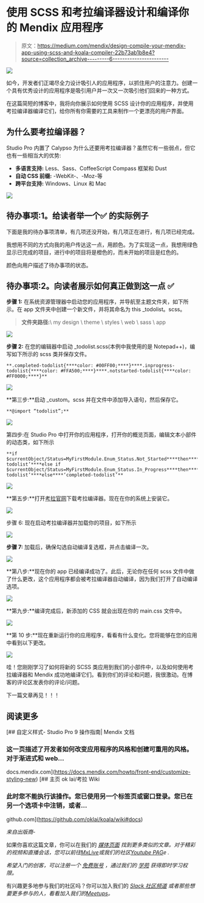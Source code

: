 # 使用 SCSS 和考拉编译器设计和编译你的 Mendix 应用程序

> 原文：<https://medium.com/mendix/design-compile-your-mendix-app-using-scss-and-koala-compiler-22b73ab1b8e4?source=collection_archive---------6----------------------->

![](img/7deb0826affc8fd7fcfbe99608e4e0dc.png)

如今，开发者们正竭尽全力设计吸引人的应用程序，以抓住用户的注意力。创建一个具有优秀设计的应用程序是吸引用户并一次又一次吸引他们回来的一种方式。

在这篇简短的博客中，我将向你展示如何使用 SCSS 设计你的应用程序，并使用考拉编译器编译它们，给你所有你需要的工具来制作一个更漂亮的用户界面。

## 为什么要考拉编译器？

Studio Pro 内置了 Calypso 为什么还要用考拉编译器？虽然它有一些弱点，但它也有一些相当大的优势:

*   **多语言支持:** Less、Sass、CoffeeScript Compass 框架和 Dust
*   **自动 CSS 前缀:** -WebKit-、-Moz-等
*   **跨平台支持:** Windows、Linux 和 Mac

![](img/a2695dd65602f753f936eb3d7299d968.png)

## **待办事项:1。给读者举一个✅** 的实际例子

下面是我的待办事项清单，有几项还没开始，有几项正在进行，有几项已经完成。

我想用不同的方式向我的用户传达这一点，用颜色。为了实现这一点，我想用绿色显示已完成的项目，进行中的项目将是橙色的，而未开始的项目是红色的。

颜色向用户描述了待办事项的状态。

## **待办事项:2。向读者展示如何真正做到这一点** ✅

**步骤 1:** 在系统资源管理器中启动您的应用程序，并导航至主题文件夹，如下所示。在 app 文件夹中创建一个新文件，并将其命名为 this _todolist。scss。

> **文件夹路径:**\ my design \ theme \ styles \ web \ sass \ app

![](img/628a0fe4cb4efb99d2ea3dba6be393e6.png)

**步骤 2:** 在您的编辑器中启动 _todolist.scss(本例中我使用的是 Notepad++)，编写如下所示的 scss 类并保存文件。

```
**.completed-todolist{****color: #00FF00;****}****.inprogress-todolist{****color: #FFA500;****}****.notstarted-todolist{****color: #FF0000;****}**
```

![](img/5b7b276be5dd8e789ebcae7d146db3fe.png)

**第三步:**启动 _custom。scss 并在文件中添加导入语句，然后保存它。

```
**@import “todolist”;**
```

![](img/13f0f0dd374e92ee0ea49dd18fe2aacb.png)

第四步:在 Studio Pro 中打开你的应用程序，打开你的概览页面，编辑文本小部件的动态类，如下所示

```
**if $currentObject/Status=MyFirstModule.Enum_Status.Not_Started****then****‘notstarted-todolist’****else if $currentObject/Status=MyFirstModule.Enum_Status.In_Progress****then****‘inprogress-todolist’****else****‘completed-todolist’**
```

![](img/5e98b6f7de2c28b623c7ff388e489d2d.png)

**第五步:**打开[考拉官网](http://koala-app.com/)下载考拉编译器。现在在你的系统上安装它。

![](img/71d3880e594a81b6a264a521dbeb4dd1.png)

步骤 6: 现在启动考拉编译器并加载你的项目，如下所示

![](img/305b5408cd114b461b2e90cff4c5aaf0.png)

**步骤 7:** 加载后，确保勾选自动编译复选框，并点击编译一次。

![](img/014329be8f09b53fa8724bcef1272295.png)

**第八步:**现在你的 app 已经编译成功了。此后，无论你在任何 scss 文件中做了什么更改，这个应用程序都会被考拉编译器自动编译，因为我们打开了自动编译选项。

![](img/e3995627796c8bef384adb025eea8661.png)

**第九步:**编译完成后，新添加的 CSS 就会出现在你的 main.css 文件中。

![](img/dec479386eaf173b4e8b995ded6b5abf.png)

**第 10 步:**现在重新运行你的应用程序，看看有什么变化。您将能够在您的应用中看到以下更改。

![](img/9345ad76ecdc26fcfda4b29619be4930.png)

哇！您刚刚学习了如何将新的 SCSS 类应用到我们的小部件中，以及如何使用考拉编译器和 Mendix 成功地编译它们。看到你们的评论和问题，我很激动。在博客的评论区发表你的评论/问题。

下一篇文章再见！！！

## 阅读更多

 [## 自定义样式- Studio Pro 9 操作指南| Mendix 文档

### 这一页描述了开发者如何改变应用程序的风格和创建可重用的风格。对于渐进式和 web…

docs.mendix.com](https://docs.mendix.com/howto/front-end/customize-styling-new) [](https://github.com/oklai/koala/wiki#docs) [## 主页 ok lai/考拉 Wiki

### 此时您不能执行该操作。您已使用另一个标签页或窗口登录。您已在另一个选项卡中注销，或者…

github.com](https://github.com/oklai/koala/wiki#docs) 

*来自出版商-*

如果你喜欢这篇文章，你可以在我们的 [*媒体页面*](https://medium.com/mendix) *找到更多类似的文章。对于精彩的视频和直播会话，您可以前往*[*MxLive*](https://www.mendix.com/live/)*或我们的社区*[*Youtube PAG*](https://www.youtube.com/c/MendixCommunity/community)*e .*

*希望入门的创客，可以注册一个* [*免费账号*](https://signup.mendix.com/link/signup/?source=direct) *，通过我们的* [*学苑*](https://academy.mendix.com/link/home) *获得即时学习权限。*

有兴趣更多地参与我们的社区吗？你可以加入我们的 [*Slack 社区频道*](https://join.slack.com/t/mendixcommunity/shared_invite/zt-hwhwkcxu-~59ywyjqHlUHXmrw5heqpQ) *或者那些想要更多参与的人，看看加入我们的*[*Meetups*](https://developers.mendix.com/meetups/#meetupsNearYou)*。*